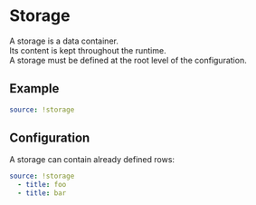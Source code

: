 # Storage

A storage is a data container.<br>
Its content is kept throughout the runtime.<br>
A storage must be defined at the root level of the configuration.

## Example

```yaml
source: !storage
```

## Configuration

A storage can contain already defined rows:

```yaml
source: !storage
  - title: foo
  - title: bar
```
